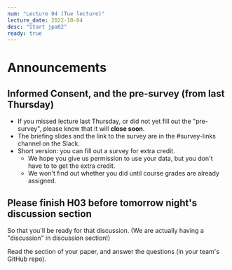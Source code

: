```yaml
---
num: "Lecture 04 (Tue lecture)"
lecture_date: 2022-10-04
desc: "Start jpa02"
ready: true
---
```


# Announcements

## Informed Consent, and the pre-survey (from last Thursday)

* If you missed lecture last Thursday, or did not yet fill out the "pre-survey", please know that it will **close soon**.
* The briefing slides and the link to the survey are in the #survey-links channel on the Slack.
* Short version: you can fill out a survey for extra credit.  
  - We hope you give us permission to use your data, but you don't have to to get the extra credit.
  - We won't find out whether you did until course grades are already assigned.

## Please finish H03 before tomorrow night's discussion section

So that you'll be ready for that discussion.  (We are actually having a "discussion" in discussion section!)

Read the section of your paper, and answer the questions (in your team's GitHub repo).


